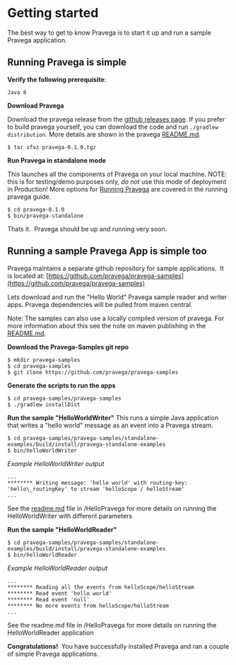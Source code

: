 # Getting started


The best way to get to know Pravega is to start it up and run a sample Pravega
application.

## Running Pravega is simple


**Verify the following prerequisite**:

```
Java 8
```

**Download Pravega**

Download the pravega release from the [github releases page](https://github.com/pravega/pravega/releases).
If you prefer to build pravega yourself, you can download the code and run `./gradlew distribution`. More 
details are shown in the pravega [README.md](https://github.com/pravega/pravega/blob/master/README.md).

```
$ tar xfvz pravega-0.1.0.tgz
```

**Run Pravega in standalone mode**

This launches all the components of Pravega on your local machine.
NOTE: this is for testing/demo purposes only, *do not* use this mode of deployment 
in Production! More options for [Running Pravega](deployment/deployment.md) are
covered in the running pravega guide.           

```
$ cd pravega-0.1.0
$ bin/pravega-standalone
```

Thats it.  Pravega should be up and running very soon.

## Running a sample Pravega App is simple too

Pravega maintains a separate github repository for sample applications.  It is located at:
[https://github.com/pravega/pravega-samples](https://github.com/pravega/pravega-samples)

Lets download and run the "Hello World" Pravega sample reader and writer apps. Pravega
dependencies will be pulled from maven central.

Note: The samples can also use a locally compiled version of pravega. For more information
about this see the note on maven publishing in the [README.md](https://github.com/pravega/pravega/blob/master/README.md).

**Download the Pravega-Samples git repo**

```
$ mkdir pravega-samples
$ cd pravega-samples
$ git clone https://github.com/pravega/pravega-samples
```

**Generate the scripts to run the apps**

```
$ cd pravega-samples/pravega-samples
$ ./gradlew installDist
```

**Run the sample "HelloWorldWriter"**
This runs a simple Java application that writes a "hello world" message
        as an event into a Pravega stream.
```
$ cd pravega-samples/pravega-samples/standalone-examples/build/install/pravega-standalone-examples
$ bin/helloWorldWriter
```
_Example HelloWorldWriter output_
```
...
******** Writing message: 'hello world' with routing-key: 'hello\_routingKey' to stream 'helloScope / helloStream'
...
```
See the [readme.md](https://github.com/pravega/pravega-samples/blob/master/standalone-examples/README.md) file in /HelloPravega for more details
    on running the HelloWorldWriter with different parameters

**Run the sample "HelloWorldReader"**

```
$ cd pravega-samples/pravega-samples/standalone-examples/build/install/pravega-standalone-examples
$ bin/helloWorldReader
```

_Example HelloWorldReader output_
```
...
******** Reading all the events from helloScope/helloStream
******** Read event 'hello world'
******** Read event 'null'
******** No more events from helloScope/helloStream
...
```

See the readme.md file in /HelloPravega for more details on running the
    HelloWorldReader application

**Congratulations!**  You have successfully installed Pravega and ran a couple of simple Pravega applications.
